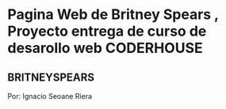 # Pagina Web de Britney Spears , Proyecto entrega de curso de desarollo web CODERHOUSE

## BRITNEYSPEARS

Por: Ignacio Seoane Riera